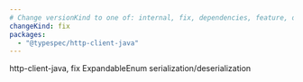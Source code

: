```yaml
---
# Change versionKind to one of: internal, fix, dependencies, feature, deprecation, breaking
changeKind: fix
packages:
  - "@typespec/http-client-java"
---
```


http-client-java, fix ExpandableEnum serialization/deserialization
